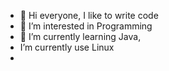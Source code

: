 - 👋 Hi everyone, I like to write code
- 👀 I’m interested in Programming
- 🌱 I’m currently learning Java,
-    I’m currently use Linux
- 

<!---
01th/01th is a ✨ special ✨ repository because its `README.md` (this file) appears on your GitHub profile.
You can click the Preview link to take a look at your changes.
--->
